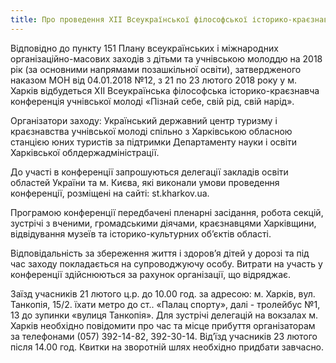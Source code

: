 ```yaml
---
title: Про проведення XII Всеукраїнської філософської історико-краєзнавчої конференції
---
```


Відповідно до пункту 151 Плану всеукраїнських і міжнародних організаційно-масових заходів з дітьми та учнівською молоддю на 2018 рік (за основними напрямами позашкільної освіти), затвердженого наказом МОН від 04.01.2018 №12, з 21 по 23 лютого 2018 року у м. Харків відбудеться XII Всеукраїнська філософська історико-краєзнавча конференція учнівської молоді «Пізнай себе, свій рід, свій нарід».

Організатори заходу: Український державний центр туризму і краєзнавства учнівської молоді спільно з Харківською обласною станцією юних туристів за підтримки Департаменту науки і освіти Харківської облдержадміністрації.

До участі в конференції запрошуються делегації закладів освіти областей України та м. Києва, які виконали умови проведення конференції, розміщені на сайті: st.kharkov.ua.

Програмою конференції передбачені пленарні засідання, робота секцій, зустрічі з вченими, громадськими діячами, краєзнавцями Харківщини, відвідування музеїв та історико-культурних об’єктів області.

Відповідальність за збереження життя і здоров’я дітей у дорозі та під час заходу покладається на супроводжуючу особу. Витрати на участь у конференції здійснюються за рахунок організації, що відряджає.

Заїзд учасників 21 лютого ц.р. до 10.00 год. за адресою: м. Харків, вул. Танкопія, 15/2. їхати метро до ст.. «Палац спорту», далі - тролейбус №1, 13 до зупинки «вулиця Танкопія». Для зустрічі делегацій на вокзалах м. Харків необхідно повідомити про час та місце прибуття організаторам за телефонами (057) 392-14-82, 392-30-14. Від’їзд учасників 23 лютого після 14.00 год. Квитки на зворотній шлях необхідно придбати завчасно.

